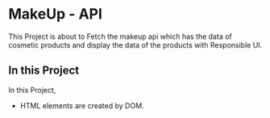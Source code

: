 # MakeUp - API
This Project is about to Fetch the makeup api which has the data of cosmetic products and display the data of the products with Responsible UI.

## In this Project
In this Project, 
- HTML elements are created by DOM.